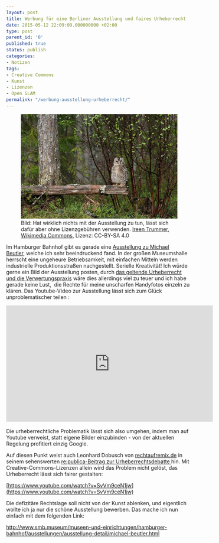 ```yaml
---
layout: post
title: Werbung für eine Berliner Ausstellung und faires Urheberrecht
date: 2015-05-12 22:09:09.000000000 +02:00
type: post
parent_id: '0'
published: true
status: publish
categories:
- Notizen
tags:
- Creative Commons
- Kunst
- Lizenzen
- Open GLAM
permalink: "/werbung-ausstellung-urheberrecht/"
---
```

<figure>
    <img src="/assets/img/eule-im-wald.jpg" />
    <figcaption>
		Bild: Hat wirklich nichts mit der Ausstellung zu tun, lässt sich dafür aber ohne Lizenzgebühren verwenden. <a href="https://commons.wikimedia.org/wiki/File:H%C3%A4ndkakk_2014.JPG">Ireen Trummer, Wikimedia Commons</a>, Lizenz: CC-BY-SA 4.0
		</figcaption>
</figure>



<p>Im Hamburger Bahnhof gibt es gerade eine <a href="http://www.smb.museum/museen-und-einrichtungen/hamburger-bahnhof/ausstellungen/ausstellung-detail/michael-beutler.html">Ausstellung zu Michael Beutler</a>, welche ich sehr beeindruckend fand. In der großen Museumshalle herrscht eine ungeheure Betriebsamkeit, mit einfachen Mitteln werden industrielle Produktionsstraßen nachgestellt. Serielle Kreativität! Ich würde gerne ein Bild der Ausstellung posten, durch <a href="/kunst-fuer-alle-austausch-und-sichtbarkeit-mit-freien-lizenzen/">das geltende Urheberrecht und die Verwertungspraxis</a> wäre dies allerdings viel zu teuer und ich habe gerade keine Lust,  die Rechte für meine unscharfen Handyfotos einzeln zu klären. Das Youtube-Video zur Ausstellung lässt sich zum Glück unproblematischer teilen :</p>

<iframe width="560" height="315" src="https://www.youtube.com/embed/hFWbAN7RsN4" frameborder="0" allow="accelerometer; autoplay; encrypted-media; gyroscope; picture-in-picture" allowfullscreen></iframe>

<p>Die urheberrechtliche Problematik lässt sich also umgehen, indem man auf Youtube verweist, statt eigene Bilder einzubinden - von der aktuellen Regelung profitiert einzig Google. <!-- more -->

Auf diesen Punkt weist auch Leonhard Dobusch von <a href="http://rechtaufremix.de">rechtaufremix.de</a> in seinem sehenswerten <a href="https://www.youtube.com/watch?v=SvVm9ceN1jw">re:publica-Beitrag zur Urheberrechtsdebatte </a>hin. Mit Creative-Commons-Lizenzen allein wird das Problem nicht gelöst, das Urheberrecht lässt sich fairer gestalten:</p>

[https://www.youtube.com/watch?v=SvVm9ceN1jw](https://www.youtube.com/watch?v=SvVm9ceN1jw)

<p>Die defizitäre Rechtslage soll nicht von der Kunst ablenken, und eigentlich wollte ich ja nur die schöne Ausstellung bewerben. Das mache ich nun einfach mit dem folgenden Link:</p>
<p><a href="http://www.smb.museum/museen-und-einrichtungen/hamburger-bahnhof/ausstellungen/ausstellung-detail/michael-beutler.html">http://www.smb.museum/museen-und-einrichtungen/hamburger-bahnhof/ausstellungen/ausstellung-detail/michael-beutler.html</a></p>
